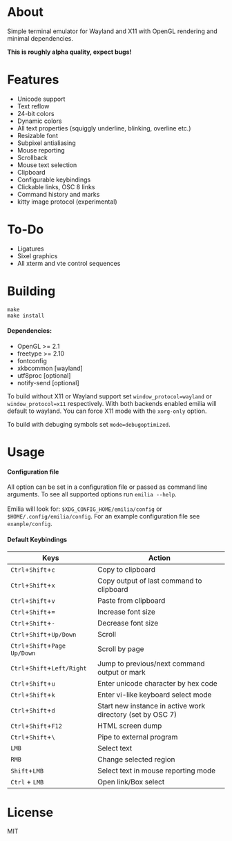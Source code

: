# About
Simple terminal emulator for Wayland and X11 with OpenGL rendering and minimal dependencies.

**This is roughly alpha quality, expect bugs!**

# Features
* Unicode support
* Text reflow
* 24-bit colors
* Dynamic colors
* All text properties (squiggly underline, blinking, overline etc.)
* Resizable font
* Subpixel antialiasing
* Mouse reporting
* Scrollback
* Mouse text selection
* Clipboard
* Configurable keybindings
* Clickable links, OSC 8 links
* Command history and marks
* kitty image protocol (experimental)

# To-Do
* Ligatures
* Sixel graphics
* All xterm and vte control sequences

# Building
```shell
make
make install
```

#### Dependencies:
* OpenGL >= 2.1
* freetype >= 2.10
* fontconfig
* xkbcommon [wayland]
* utf8proc [optional]
* notify-send [optional]

To build without X11 or Wayland support set ```window_protocol=wayland``` or ```window_protocol=x11``` respectively. With both backends enabled emilia will default to wayland. You can force X11 mode with the ```xorg-only``` option.

To build with debuging symbols set ```mode=debugoptimized```.

# Usage

#### Configuration file
All option can be set in a configuration file or passed as command line arguments. To see all supported options run ```emilia --help```.\
\
Emilia will look for: ```$XDG_CONFIG_HOME/emilia/config``` or ```$HOME/.config/emilia/config```.
For an example configuration file see ```example/config```.

#### Default Keybindings
Keys|Action|
 --- | ---
```Ctrl```+```Shift```+```c```            | Copy to clipboard
```Ctrl```+```Shift```+```x```            | Copy output of last command to clipboard
```Ctrl```+```Shift```+```v```            | Paste from clipboard
```Ctrl```+```Shift```+```=```            | Increase font size
```Ctrl```+```Shift```+```-```            | Decrease font size
```Ctrl```+```Shift```+```Up/Down```      | Scroll
```Ctrl```+```Shift```+```Page Up/Down``` | Scroll by page
```Ctrl```+```Shift```+```Left/Right```   | Jump to previous/next command output or mark
```Ctrl```+```Shift```+```u```            | Enter unicode character by hex code
```Ctrl```+```Shift```+```k```            | Enter vi-like keyboard select mode
```Ctrl```+```Shift```+```d```            | Start new instance in active work directory (set by OSC 7)
```Ctrl```+```Shift```+```F12```          | HTML screen dump
```Ctrl```+```Shift```+```\```            | Pipe to external program
```LMB```                                 | Select text
```RMB```                                 | Change selected region
```Shift```+```LMB```                     | Select text in mouse reporting mode
```Ctrl``` + ```LMB```                    | Open link/Box select

# License
MIT
